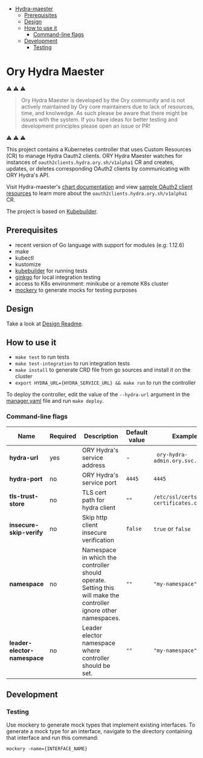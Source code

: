 <!-- START doctoc generated TOC please keep comment here to allow auto update -->
<!-- DON'T EDIT THIS SECTION, INSTEAD RE-RUN doctoc TO UPDATE -->

- [Hydra-maester](#hydra-maester)
  - [Prerequisites](#prerequisites)
  - [Design](#design)
  - [How to use it](#how-to-use-it)
    - [Command-line flags](#command-line-flags)
  - [Development](#development)
    - [Testing](#testing)

<!-- END doctoc generated TOC please keep comment here to allow auto update -->

# Ory Hydra Maester

⚠️ ⚠️ ⚠️ 

> Ory Hydra Maester is developed by the Ory community and is not actively maintained by Ory core maintainers due to lack of resources, time, and knolwedge. As such please be aware that there might be issues with the system. If you have ideas for better testing and development principles please open an issue or PR!

⚠️ ⚠️ ⚠️

This project contains a Kubernetes controller that uses Custom Resources (CR) to manage Hydra Oauth2 clients. ORY Hydra Maester watches for instances of `oauth2clients.hydra.ory.sh/v1alpha1` CR and creates, updates, or deletes corresponding OAuth2 clients by communicating with ORY Hydra's API.

Visit Hydra-maester's [chart documentation](https://github.com/ory/k8s/blob/master/docs/helm/hydra-maester.md) and view [sample OAuth2 client resources](config/samples) to learn more about the `oauth2clients.hydra.ory.sh/v1alpha1` CR. 

The project is based on [Kubebuilder](https://github.com/kubernetes-sigs/kubebuilder).

## Prerequisites

- recent version of Go language with support for modules (e.g: 1.12.6)
- make
- kubectl
- kustomize
- [kubebuilder](https://github.com/kubernetes-sigs/kubebuilder) for running tests
- [ginkgo](https://onsi.github.io/ginkgo/) for local integration testing
- access to K8s environment: minikube or a remote K8s cluster
- [mockery](https://github.com/vektra/mockery) to generate mocks for testing purposes

## Design

Take a look at [Design Readme](./docs/README.md).

## How to use it

- `make test` to run tests
- `make test-integration` to run integration tests
- `make install` to generate CRD file from go sources and install it on the cluster
- `export HYDRA_URL={HYDRA_SERVICE_URL} && make run` to run the controller

To deploy the controller, edit the value of the ```--hydra-url``` argument in the [manager.yaml](config/manager/manager.yaml) file and run ```make deploy```.

### Command-line flags

| Name                       | Required | Description                            | Default value | Example values                                       |
|----------------------------|----------|----------------------------------------|---------------|------------------------------------------------------|
| **hydra-url**              | yes      | ORY Hydra's service address            | -             | ` ory-hydra-admin.ory.svc.cluster.local`             |
| **hydra-port**             | no       | ORY Hydra's service port               | `4445`        | `4445`                                               |
| **tls-trust-store**        | no       | TLS cert path for hydra client         | `""`             | `/etc/ssl/certs/ca-certificates.crt`                 |
| **insecure-skip-verify**   | no       | Skip http client insecure verification | `false`       | `true` or `false`                                       |
| **namespace** | no | Namespace in which the controller should operate. Setting this will make the controller ignore other namespaces. | `""` | `"my-namespace"` |
| **leader-elector-namespace** | no | Leader elector namespace where controller should be set. | `""` | `"my-namespace"` |

## Development

### Testing

Use mockery to generate mock types that implement existing interfaces. To generate a mock type for an interface, navigate to the directory containing that interface and run this command:
```
mockery -name={INTERFACE_NAME}
```